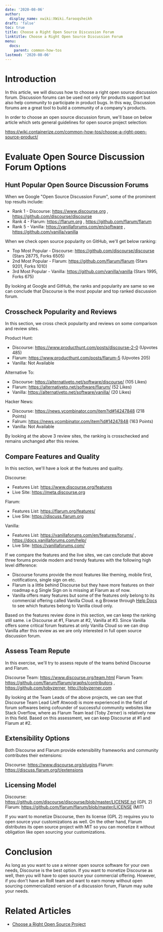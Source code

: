 ```yaml
---
date: '2020-08-06'
author:
  display_name: xwiki:XWiki.farooqsheikh
draft: 'false'
toc: true
title: Choose a Right Open Source Discussion Forum
linktitle: Choose a Right Open Source Discussion Forum
menu:
  docs:
    parent: common-how-tos
lastmod: '2020-08-06'
---
```


# Introduction #

In this article, we will discuss how to choose a right open source discussion forum. Discussion forums can be used not only for products support but also help community to participate in product bugs. In this way, Discussion forums are a great tool to build a community of a company's products.

In order to choose an open source discussion forum, we'll base on below article which sets general guidelines for open source project selection:

[https:~~/~~/wiki.containerize.com/common-how-tos/choose-a-right-open-source-product/](https://wiki.containerize.com/common-how-tos/choose-a-right-open-source-product/)

# Evaluate Open Source Discussion Forum Options #

## Hunt Popular Open Source Discussion Forums ##

When we Google "Open Source Discussion Forum", some of the prominent top results include:

* Rank 1 - Discourse: https://www.discourse.org , https://github.com/discourse/discourse
* Rank 4 - Flarum: https://flarum.org , https://github.com/flarum/flarum
* Rank 5 - Vanilla: https://vanillaforums.com/en/software , https://github.com/vanilla/vanilla

When we check open source popularity on GitHub, we'll get below ranking:

* Top Most Popular - Discourse: https://github.com/discourse/discourse (Stars 28775, Forks 6505)
* 2nd Most Popular - Flarum: https://github.com/flarum/flarum (Stars 9201, Forks 1010)
* 3rd Most Popular - Vanilla: https://github.com/vanilla/vanilla (Stars 1995, Forks 675)

By looking at Google and GitHub, the ranks and popularity are same so we can conclude that Discourse is the most popular and top ranked discussion forum.

## Crosscheck Popularity and Reviews ##

In this section, we cross check popularity and reviews on some comparison and review sites.

Product Hunt:

* Discourse: https://www.producthunt.com/posts/discourse-2-0 (Upvotes 485)
* Flarum: https://www.producthunt.com/posts/flarum-5 (Upvotes 205)
* Vanilla: Not Available

Alternative To:

* Discourse: https://alternativeto.net/software/discourse/ (105 Likes)
* Flarum: https://alternativeto.net/software/flarum/ (52 Likes)
* Vanilla: https://alternativeto.net/software/vanilla/ (20 Likes)

Hacker News:

* Discourse: https://news.ycombinator.com/item?id#14247848 (218 Points)
* Falrum: https://news.ycombinator.com/item?id#14247848 (163 Points)
* Vanilla: Not Available

By looking at the above 3 review sites, the ranking is crosschecked and remains unchanged after this review.

## Compare Features and Quality ##

In this section, we'll have a look at the features and quality.

Discourse:

*  Features List: https://www.discourse.org/features
* Live Site: https://meta.discourse.org

Flarum:

*  Features List: https://flarum.org/features/
* Live Site: https://discuss.flarum.org

Vanilla:

* Features List: https://vanillaforums.com/en/features/forums/ , https://docs.vanillaforums.com/help/
* Live Site: https://vanillaforums.com/

If we compare the features and the live sites, we can conclude that above three forums provide modern and trendy features with the following high level difference:

* Discourse forums provide the most features like theming, mobile first, notifications, single sign on etc.
* Flarum is a little behind Discourse but they have more features on their roadmap e.g Single Sign on is missing at Flarum as of now.
* Vanilla offers many features but some of the features only belong to its commercial offering called Vanilla Cloud. e.g Browse through [Help Docs](https://docs.vanillaforums.com/help/) to see which features belong to Vanilla cloud only.

Based on the features review done in this section, we can keep the ranking still same. i.e Discourse at #1, Flarum at #2, Vanilla at #3. Since Vanilla offers some critical forum features at only Vanilla Cloud so we can drop Vanilla after this review as we are only interested in full open source discussion forum.

## Assess Team Repute ##

In this exercise, we'll try to assess repute of the teams behind Discourse and Flarum.

Discourse Team: https://www.discourse.org/team.html
Flarum Team: https://github.com/flarum/flarum/graphs/contributors , https://github.com/tobyzerner, http://tobyzerner.com

By looking at the Team Leads of the above projects, we can see that Discourse Team Lead (Jeff Atwood) is more experienced in the field of forum softwares being cofounder of successful community websites like Stack Overflow, where as Flarum Team lead (Toby Zerner) is relatively new in this field. Based on this assessment, we can keep Discourse at #1 and Flarum at #2.

## Extensibility Options ##

Both Discourse and Flarum provide extensibility frameworks and community contributes their extensions:

Discourse: https://www.discourse.org/plugins
Flarum: https://discuss.flarum.org/t/extensions

## Licensing Model ##

Discourse: https://github.com/discourse/discourse/blob/master/LICENSE.txt (GPL 2)
Flarum: https://github.com/flarum/flarum/blob/master/LICENSE (MIT)

If you want to monetize Discourse, then its license (GPL 2) requires you to open source your customizations as well. On the other hand, Flarum distributes its open source project with MIT so you can monetize it without obligation like open sourcing your customizations.

# Conclusion #

As long as you want to use a winner open source software for your own needs, Discourse is the best option. If you want to monetize Discourse as well, then you will have to open source your commercial offering. However, if you don't have an RoR team and want to earn money without open sourcing commercialized version of a discussion forum, Flarum may suite your needs.

# Related Articles #

* [Choose a Right Open Source Project](/common-how-tos/choose-a-right-open-source-product/)
